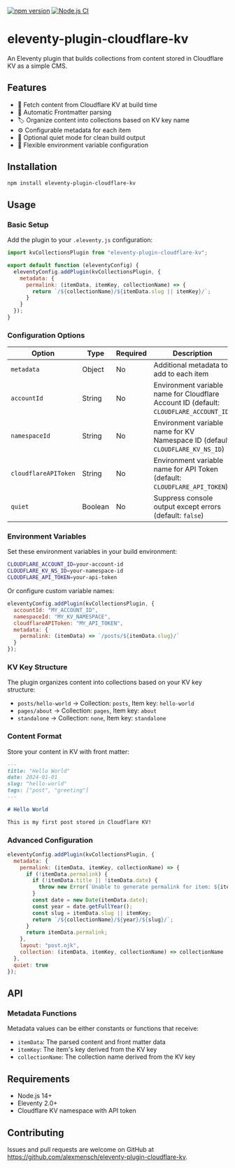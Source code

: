 [![npm version](https://badge.fury.io/js/eleventy-plugin-cloudflare-kv.svg)](https://badge.fury.io/js/eleventy-plugin-cloudflare-kv)
[![Node.js CI](https://github.com/alexmensch/eleventy-plugin-cloudflare-kv/workflows/Node.js%20CI/badge.svg)](https://github.com/alexmensch/eleventy-plugin-cloudflare-kv/actions)

# eleventy-plugin-cloudflare-kv

An Eleventy plugin that builds collections from content stored in Cloudflare KV as a simple CMS.

## Features

- 🚀 Fetch content from Cloudflare KV at build time
- 📝 Automatic Frontmatter parsing
- 🏷️ Organize content into collections based on KV key name
- ⚙️ Configurable metadata for each item
- 🤫 Optional quiet mode for clean build output
- 🔧 Flexible environment variable configuration

## Installation

```bash
npm install eleventy-plugin-cloudflare-kv
```

## Usage

### Basic Setup

Add the plugin to your `.eleventy.js` configuration:

```javascript
import kvCollectionsPlugin from "eleventy-plugin-cloudflare-kv";

export default function (eleventyConfig) {
  eleventyConfig.addPlugin(kvCollectionsPlugin, {
    metadata: {
      permalink: (itemData, itemKey, collectionName) => {
        return `/${collectionName}/${itemData.slug || itemKey}/`;
      }
    }
  });
}
```

### Configuration Options

| Option               | Type    | Required | Description                                                                            |
| -------------------- | ------- | -------- | -------------------------------------------------------------------------------------- |
| `metadata`           | Object  | No       | Additional metadata to add to each item                                                |
| `accountId`          | String  | No       | Environment variable name for Cloudflare Account ID (default: `CLOUDFLARE_ACCOUNT_ID`) |
| `namespaceId`        | String  | No       | Environment variable name for KV Namespace ID (default: `CLOUDFLARE_KV_NS_ID`)         |
| `cloudflareAPIToken` | String  | No       | Environment variable name for API Token (default: `CLOUDFLARE_API_TOKEN`)              |
| `quiet`              | Boolean | No       | Suppress console output except errors (default: `false`)                               |

### Environment Variables

Set these environment variables in your build environment:

```bash
CLOUDFLARE_ACCOUNT_ID=your-account-id
CLOUDFLARE_KV_NS_ID=your-namespace-id
CLOUDFLARE_API_TOKEN=your-api-token
```

Or configure custom variable names:

```javascript
eleventyConfig.addPlugin(kvCollectionsPlugin, {
  accountId: "MY_ACCOUNT_ID",
  namespaceId: "MY_KV_NAMESPACE",
  cloudflareAPIToken: "MY_API_TOKEN",
  metadata: {
    permalink: (itemData) => `/posts/${itemData.slug}/`
  }
});
```

### KV Key Structure

The plugin organizes content into collections based on your KV key structure:

- `posts/hello-world` → Collection: `posts`, Item key: `hello-world`
- `pages/about` → Collection: `pages`, Item key: `about`
- `standalone` → Collection: `none`, Item key: `standalone`

### Content Format

Store your content in KV with front matter:

```markdown
---
title: "Hello World"
date: 2024-01-01
slug: "hello-world"
tags: ["post", "greeting"]
---

# Hello World

This is my first post stored in Cloudflare KV!
```

### Advanced Configuration

```javascript
eleventyConfig.addPlugin(kvCollectionsPlugin, {
  metadata: {
    permalink: (itemData, itemKey, collectionName) => {
      if (!itemData.permalink) {
        if (!itemData.title || !itemData.date) {
          throw new Error(`Unable to generate permalink for item: ${itemKey}`);
        }
        const date = new Date(itemData.date);
        const year = date.getFullYear();
        const slug = itemData.slug || itemKey;
        return `/${collectionName}/${year}/${slug}/`;
      }
      return itemData.permalink;
    },
    layout: "post.njk",
    collection: (itemData, itemKey, collectionName) => collectionName
  },
  quiet: true
});
```

## API

### Metadata Functions

Metadata values can be either constants or functions that receive:

- `itemData`: The parsed content and front matter data
- `itemKey`: The item's key derived from the KV key
- `collectionName`: The collection name derived from the KV key

## Requirements

- Node.js 14+
- Eleventy 2.0+
- Cloudflare KV namespace with API token

## Contributing

Issues and pull requests are welcome on GitHub at https://github.com/alexmensch/eleventy-plugin-cloudflare-kv.
